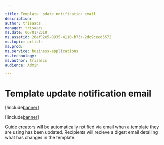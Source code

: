 ```yaml
---

title: Template update notification email
description: 
author: trisaacs
manager: trisaacs
ms.date: 06/01/2018
ms.assetid: 26ef02e5-0935-4110-b73c-2dc9cecd3572
ms.topic: article
ms.prod: 
ms.service: business-applications
ms.technology: 
ms.author: trisaacs
audience: Admin

---
```

#  Template update notification email

[!include[banner](../../../includes/banner.md)]

[!include[banner](../../../includes/public-preview.md)]

Guide creators will be automatically notified via email when a template they are using has been updated. Recipients will recieve a digest email detailing what has changed in the template.